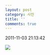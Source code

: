 ```yaml
---
layout: post
category: 사진
title: ''
comments: true
---
```

2011-11-03 21:13:42


![][link0]

  


[link0]:https://t1.daumcdn.net/cfile/tistory/1771EE474EB285701E
